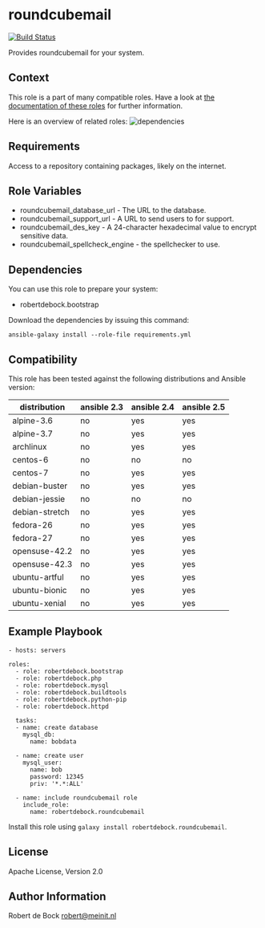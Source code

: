 roundcubemail
=========

[![Build Status](https://travis-ci.org/robertdebock/ansible-role-roundcubemail.svg?branch=master)](https://travis-ci.org/robertdebock/ansible-role-roundcubemail)

Provides roundcubemail for your system.

Context
--------
This role is a part of many compatible roles. Have a look at [the documentation of these roles](https://robertdebock.nl/) for further information.

Here is an overview of related roles:
![dependencies](https://raw.githubusercontent.com/robertdebock/robertdebock.github.io/artifacts/roundcubemail.png "Dependency")

Requirements
------------

Access to a repository containing packages, likely on the internet.

Role Variables
--------------

- roundcubemail_database_url - The URL to the database.
- roundcubemail_support_url - A URL to send users to for support.
- roundcubemail_des_key - A 24-character hexadecimal value to encrypt sensitive data.
- roundcubemail_spellcheck_engine - the spellchecker to use.

Dependencies
------------

You can use this role to prepare your system:

- robertdebock.bootstrap

Download the dependencies by issuing this command:
```
ansible-galaxy install --role-file requirements.yml
```

Compatibility
-------------

This role has been tested against the following distributions and Ansible version:

|distribution|ansible 2.3|ansible 2.4|ansible 2.5|
|------------|-----------|-----------|-----------|
|alpine-3.6|no|yes|yes|
|alpine-3.7|no|yes|yes|
|archlinux|no|yes|yes|
|centos-6|no|no|no|
|centos-7|no|yes|yes|
|debian-buster|no|yes|yes|
|debian-jessie|no|no|no|
|debian-stretch|no|yes|yes|
|fedora-26|no|yes|yes|
|fedora-27|no|yes|yes|
|opensuse-42.2|no|yes|yes|
|opensuse-42.3|no|yes|yes|
|ubuntu-artful|no|yes|yes|
|ubuntu-bionic|no|yes|yes|
|ubuntu-xenial|no|yes|yes|

Example Playbook
----------------

```
- hosts: servers

roles:
  - role: robertdebock.bootstrap
  - role: robertdebock.php
  - role: robertdebock.mysql
  - role: robertdebock.buildtools
  - role: robertdebock.python-pip
  - role: robertdebock.httpd

  tasks:
  - name: create database
    mysql_db:
      name: bobdata

  - name: create user
    mysql_user:
      name: bob
      password: 12345
      priv: '*.*:ALL'

  - name: include roundcubemail role
    include_role:    
      name: robertdebock.roundcubemail
```

Install this role using `galaxy install robertdebock.roundcubemail`.

License
-------

Apache License, Version 2.0

Author Information
------------------

Robert de Bock <robert@meinit.nl>
